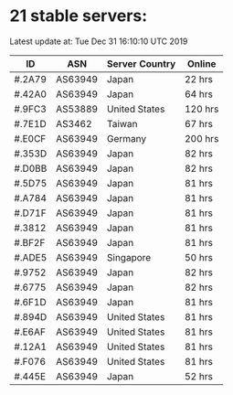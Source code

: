 # 21 stable servers:

Latest update at: Tue Dec 31 16:10:10 UTC 2019

| ID | ASN | Server Country | Online |
| -- | --- | -------------- | ------ |
| #.2A79 | AS63949 | Japan | 22 hrs |
| #.42A0 | AS63949 | Japan | 64 hrs |
| #.9FC3 | AS53889 | United States | 120 hrs |
| #.7E1D | AS3462 | Taiwan | 67 hrs |
| #.E0CF | AS63949 | Germany | 200 hrs |
| #.353D | AS63949 | Japan | 82 hrs |
| #.D0BB | AS63949 | Japan | 82 hrs |
| #.5D75 | AS63949 | Japan | 81 hrs |
| #.A784 | AS63949 | Japan | 81 hrs |
| #.D71F | AS63949 | Japan | 81 hrs |
| #.3812 | AS63949 | Japan | 81 hrs |
| #.BF2F | AS63949 | Japan | 81 hrs |
| #.ADE5 | AS63949 | Singapore | 50 hrs |
| #.9752 | AS63949 | Japan | 82 hrs |
| #.6775 | AS63949 | Japan | 82 hrs |
| #.6F1D | AS63949 | Japan | 81 hrs |
| #.894D | AS63949 | United States | 81 hrs |
| #.E6AF | AS63949 | United States | 81 hrs |
| #.12A1 | AS63949 | United States | 81 hrs |
| #.F076 | AS63949 | United States | 81 hrs |
| #.445E | AS63949 | Japan | 52 hrs |

